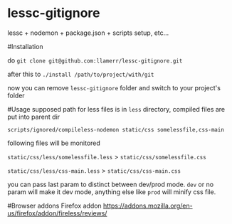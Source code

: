 lessc-gitignore
===============

lessc + nodemon + package.json + scripts setup, etc...

#Installation

do `git clone git@github.com:llamerr/lessc-gitignore.git`

after this to `./install /path/to/project/with/git`

now you can remove `lessc-gitignore` folder and switch to your project's folder

#Usage
supposed path for less files is in `less` directory, compiled files are put into parent dir

`scripts/ignored/compileless-nodemon static/css somelessfile,css-main`

following files will be monitored

`static/css/less/somelessfile.less` > `static/css/somelessfile.css`

`static/css/less/css-main.less` > `static/css/css-main.css`

you can pass last param to distinct between dev/prod mode. `dev` or no param will make it dev mode, anything else like `prod` will minify css file.

#Browser addons
Firefox addon https://addons.mozilla.org/en-us/firefox/addon/fireless/reviews/
